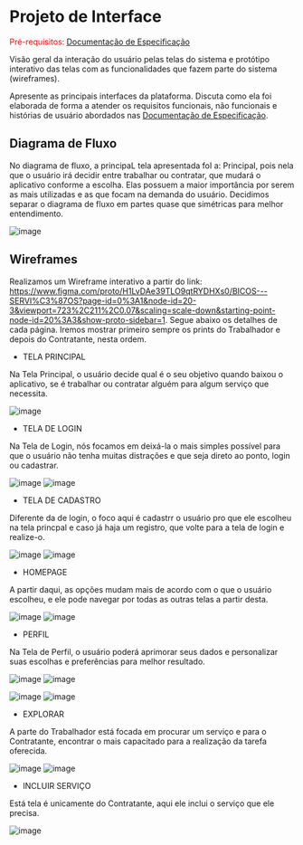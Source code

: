 
# Projeto de Interface

<span style="color:red">Pré-requisitos: <a href="2-Especificação do Projeto.md"> Documentação de Especificação</a></span>

Visão geral da interação do usuário pelas telas do sistema e protótipo interativo das telas com as funcionalidades que fazem parte do sistema (wireframes).

 Apresente as principais interfaces da plataforma. Discuta como ela foi elaborada de forma a atender os requisitos funcionais, não funcionais e histórias de usuário abordados nas <a href="2-Especificação do Projeto.md"> Documentação de Especificação</a>.

## Diagrama de Fluxo

No diagrama de fluxo, a principaL tela apresentada foI a: Principal, pois nela que o usuário irá decidir entre trabalhar ou contratar, que mudará o aplicativo conforme a escolha. Elas possuem a maior importância por serem as mais utilizadas e as que focam na demanda do usuário. Decidimos separar o diagrama de fluxo em partes quase que simétricas para melhor entendimento.

![image](https://user-images.githubusercontent.com/105240089/228086641-5a3b248b-774f-404b-aba1-9080efc8921a.png)

## Wireframes

Realizamos um Wireframe interativo a partir do link: https://www.figma.com/proto/H1LvDAe39TLO9qtRYDHXs0/BICOS---SERVI%C3%87OS?page-id=0%3A1&node-id=20-3&viewport=723%2C211%2C0.07&scaling=scale-down&starting-point-node-id=20%3A3&show-proto-sidebar=1. Segue abaixo os detalhes de cada página. Iremos mostrar primeiro sempre os prints do Trabalhador e depois do Contratante, nesta ordem.

 - TELA PRINCIPAL

Na Tela Principal, o usuário decide qual é o seu objetivo quando baixou o aplicativo, se é trabalhar ou contratar alguém para algum serviço que necessita.

![image](https://user-images.githubusercontent.com/105240089/228089519-3cca29b8-9956-4703-b740-ce85b5f089ee.png)

 - TELA DE LOGIN

Na Tela de Login, nós focamos em deixá-la o mais simples possível para que o usuário não tenha muitas distrações e que seja direto ao ponto, login ou cadastrar.

![image](https://user-images.githubusercontent.com/105240089/228087758-46cab35b-8cc8-4396-9137-819e82088208.png)     ![image](https://user-images.githubusercontent.com/105240089/228087785-6dc590fc-f3a4-4b96-b28c-f3af0d5b8b02.png)

 - TELA DE CADASTRO

Diferente da de login, o foco aqui é cadastrr o usuário pro que ele escolheu na tela princpal e caso já haja um registro, que volte para a tela de login e realize-o.

![image](https://user-images.githubusercontent.com/105240089/228087841-93a728f1-6211-47ba-a8b2-631aab664449.png)     ![image](https://user-images.githubusercontent.com/105240089/228087885-a6913215-604e-4dac-80a0-73208a18ccf8.png)

 - HOMEPAGE

A partir daqui, as opções mudam mais de acordo com o que o usuário escolheu, e ele pode navegar por todas as outras telas a partir desta.

![image](https://user-images.githubusercontent.com/105240089/228087995-8c77a6be-aeb3-44ac-8b17-6dd76025e444.png)     ![image](https://user-images.githubusercontent.com/105240089/228087944-c920b89e-699d-4801-a421-743df87a666d.png)
 
 - PERFIL

Na Tela de Perfil, o usuário poderá aprimorar seus dados e personalizar suas escolhas e preferências para melhor resultado.

![image](https://user-images.githubusercontent.com/105240089/228088023-ef05c7d2-ba7f-45a4-8f7f-23045e3c63be.png)     ![image](https://user-images.githubusercontent.com/105240089/228088152-856389e4-e76e-4fba-bd07-ac1532bc25fd.png)


![image](https://user-images.githubusercontent.com/105240089/228088070-81283628-c621-45b1-a35c-9512959f5af6.png)     ![image](https://user-images.githubusercontent.com/105240089/228088111-5a2e8ebb-ae7f-48d7-9855-090519dc04ad.png)

 - EXPLORAR

A parte do Trabalhador está focada em procurar um serviço e para o Contratante, encontrar o mais capacitado para a realização da tarefa oferecida.

![image](https://user-images.githubusercontent.com/105240089/228088209-4a9c1bb2-aa67-40af-b10c-0c9db887c9df.png)     ![image](https://user-images.githubusercontent.com/105240089/228088232-f001dbfc-d8c6-4ed5-806c-b5af39b6c85e.png)

 - INCLUIR SERVIÇO

Está tela é unicamente do Contratante, aqui ele inclui o serviço que ele precisa.

![image](https://user-images.githubusercontent.com/105240089/228088292-d8857ba8-b260-4725-a495-5f5712fb0f8b.png)

